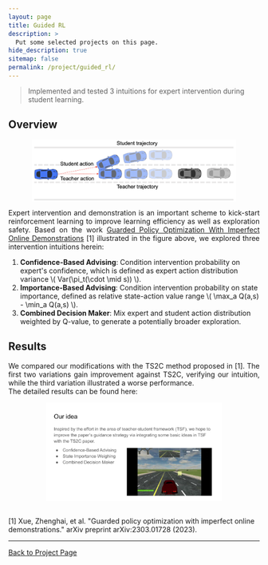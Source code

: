 ```yaml
---
layout: page
title: Guided RL
description: >
  Put some selected projects on this page.
hide_description: true
sitemap: false
permalink: /project/guided_rl/
---
```

>Implemented and tested 3 intuitions for expert intervention during student learning.

## Overview
<img src="/project/guided_rl/ts2c.png" style="zoom:40%; display:block; margin:10px auto;" />
<p align="justify">
    Expert intervention and demonstration is an important scheme to kick-start reinforcement learning to improve learning efficiency as well as exploration safety. Based on the work <a href="https://arxiv.org/pdf/2303.01728">Guarded Policy Optimization With Imperfect Online Demonstrations</a> [1] illustrated in the figure above, we explored three intervention intuitions herein:
<ol>
    <li><strong>Confidence-Based Advising</strong>: Condition intervention probability on expert's confidence, which is defined as expert action distribution variance \( Var(\pi_t(\cdot \mid s)) \).</li>
    <li><strong>Importance-Based Advising</strong>: Condition intervention probability on state importance, defined as relative state-action value range \( \max_a Q(a,s) - \min_a Q(a,s) \).</li>
    <li><strong>Combined Decision Maker</strong>: Mix expert and student action distribution weighted by Q-value, to generate a potentially broader exploration.</li>
</ol>
</p>

<!-- Include MathJax script for rendering math equations -->
<script src="https://cdn.jsdelivr.net/npm/mathjax@3/es5/tex-mml-chtml.js"></script>

## Results
<p align="justify">
We compared our modifications with the TS2C method proposed in [1]. The first two variations gain improvement against TS2C, verifying our intuition, while the third variation illustrated a worse performance.

<br>
The detailed results can be found here:
<div style="text-align: center;">
  <a href="https://docs.google.com/presentation/d/1lBRKngX34TddtSk2e2BscwjKf4b3XWWiue8bp08oV8o/edit?usp=sharing" target="_blank">
    <img src="/project/guided_rl/Guided RL results.png" alt="Google Slides Cover" style="max-width: 70%; height: auto; margin: 0 auto; display: block;">
  </a>
</div>
</p>

<br>
[1] Xue, Zhenghai, et al. "Guarded policy optimization with imperfect online demonstrations." arXiv preprint arXiv:2303.01728 (2023).

---
[Back to Project Page](/project/)
